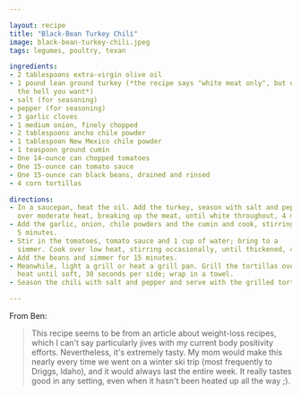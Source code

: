 ```yaml
---

layout: recipe
title: "Black-Bean Turkey Chili"
image: black-bean-turkey-chili.jpeg
tags: legumes, poultry, texan

ingredients:
- 2 tablespoons extra-virgin olive oil
- 1 pound lean ground turkey (*the recipe says "white meat only", but use whatever
  the hell you want*)
- salt (for seasoning)
- pepper (for seasoning)
- 3 garlic cloves
- 1 medium onion, finely chopped
- 2 tablespoons ancho chile powder
- 1 tablespoon New Mexico chile powder
- 1 teaspoon ground cumin
- One 14-ounce can chopped tomatoes
- One 15-ounce can tomato sauce
- One 15-ounce can black beans, drained and rinsed
- 4 corn tortillas

directions:
- In a saucepan, heat the oil. Add the turkey, season with salt and pepper and cook
  over moderate heat, breaking up the meat, until white throughout, 4 minutes.
- Add the garlic, onion, chile powders and the cumin and cook, stirring, until fragrant,
  5 minutes.
- Stir in the tomatoes, tomato sauce and 1 cup of water; bring to a
  simmer. Cook over low heat, stirring occasionally, until thickened, 45 minutes.
- Add the beans and simmer for 15 minutes.
- Meanwhile, light a grill or heat a grill pan. Grill the tortillas over moderate
  heat until soft, 30 seconds per side; wrap in a towel.
- Season the chili with salt and pepper and serve with the grilled tortillas.

---
```


From Ben:

> This recipe seems to be from an article about weight-loss recipes, which I can't
> say particularly jives with my current body positivity efforts. Nevertheless, it's
> extremely tasty. My mom would make this nearly every time we went on a winter ski
> trip (most frequently to Driggs, Idaho), and it would always last the entire
> week. It really tastes good in any setting, even when it hasn't been heated up all
> the way ;).
